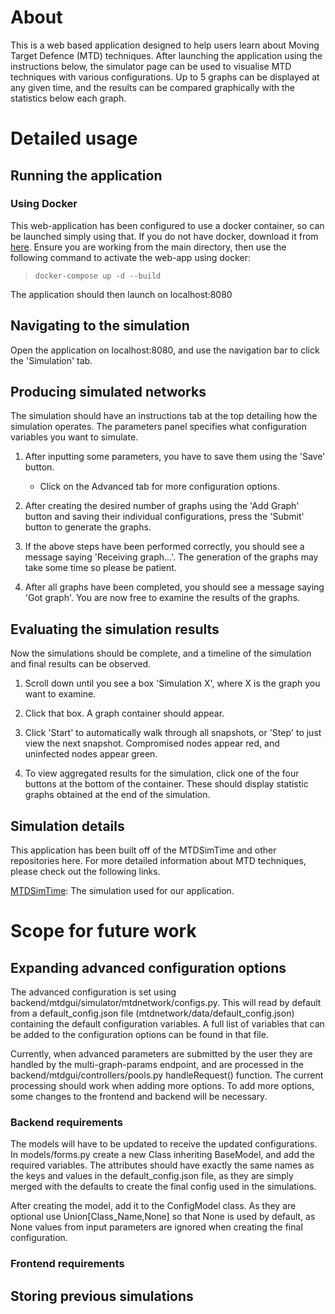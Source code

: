 # About 

This is a web based application designed to help users learn about Moving Target Defence (MTD) techniques. 
After launching the application using the instructions below, the simulator page can be used to visualise 
MTD techniques with various configurations. Up to 5 graphs can be displayed at any given time, and the results 
can be compared graphically with the statistics below each graph. 

# Detailed usage 

## Running the application 

### Using Docker

This web-application has been configured to use a docker container, so can be launched 
simply using that. If you do not have docker, download it from [here](https://www.docker.com/products/docker-desktop/). 
Ensure you are working from the main directory, then use the following 
command to activate the web-app using docker: 

>  `docker-compose up -d --build`

The application should then launch on localhost:8080

## Navigating to the simulation

Open the application on localhost:8080, and use the navigation bar to click the 'Simulation' tab.

## Producing simulated networks 

The simulation should have an instructions tab at the top detailing how the simulation operates. The parameters panel specifies what configuration variables you want to simulate. 
1. After inputting some parameters, you have to save them using the 'Save' button. 
    * Click on the Advanced tab for more configuration options. 

2. After creating the desired number of graphs using the 'Add Graph' button and saving their individual configurations, press the 'Submit' button to generate the graphs. 

3. If the above steps have been performed correctly, you should see a message saying 'Receiving graph...'. The generation of the graphs may take some time so please be patient. 

4. After all graphs have been completed, you should see a message saying 'Got graph'. You are now free to examine the results of the graphs. 

## Evaluating the simulation results

Now the simulations should be complete, and a timeline of the simulation and final results can be observed. 

1. Scroll down until you see a box 'Simulation X', where X is the graph you want to examine. 

2. Click that box. A graph container should appear. 

3. Click 'Start' to automatically walk through all snapshots, or 'Step' to just view the next snapshot. Compromised nodes appear red, and uninfected nodes appear green. 

4. To view aggregated results for the simulation, click one of the four buttons at the bottom of the container. These should display statistic graphs obtained at the end of the simulation. 


## Simulation details

This application has been built off of the MTDSimTime and other repositories here. For more 
detailed information about MTD techniques, please check out the following links.

[MTDSimTime](https://github.com/MoeBuTa/MTDSimTime): The simulation used for our application. 

# Scope for future work

## Expanding advanced configuration options 

The advanced configuration is set using backend/mtdgui/simulator/mtdnetwork/configs.py. 
This will read by default from a default_config.json file (mtdnetwork/data/default_config.json) containing the default 
configuration variables. A full list of variables that can be added to the configuration 
options can be found in that file. 

Currently, when advanced parameters are submitted by the user they are handled by the multi-graph-params endpoint, and are processed in the 
backend/mtdgui/controllers/pools.py handleRequest() function. The current processing should work when adding more options. To add more options, some changes to the frontend and backend will be necessary.  

### Backend requirements 

The models will have to be updated to receive the updated configurations. In models/forms.py create a new Class inheriting BaseModel, and add the required variables. The attributes should have exactly the same names as the keys and values in the default_config.json file, as they are simply merged with the defaults to create the final config used in the simulations. 

After creating the model, add it to the ConfigModel class. As they are optional use Union\[Class_Name,None] so that None is used by default, as None values from input parameters are ignored when creating the final configuration. 


### Frontend requirements 

## Storing previous simulations 